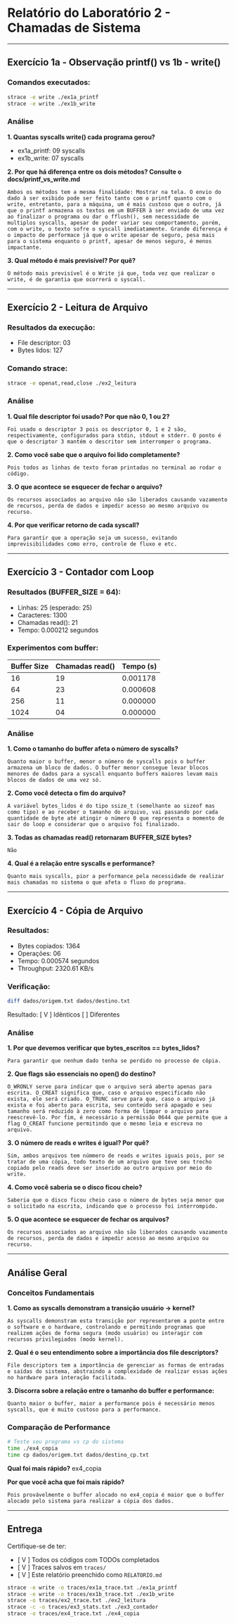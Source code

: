 # Relatório do Laboratório 2 - Chamadas de Sistema

---

## Exercício 1a - Observação printf() vs 1b - write()

### Comandos executados:
```bash
strace -e write ./ex1a_printf
strace -e write ./ex1b_write
```

### Análise

**1. Quantas syscalls write() cada programa gerou?**
- ex1a_printf: 09 syscalls
- ex1b_write: 07 syscalls

**2. Por que há diferença entre os dois métodos? Consulte o docs/printf_vs_write.md**

```
Ambos os métodos tem a mesma finalidade: Mostrar na tela. O envio do dado à ser exibido pode ser feito tanto com o printf quanto com o write, entretanto, para a máquina, um é mais custoso que o outro, já que o printf armazena os textos em um BUFFER à ser enviado de uma vez ao finalizar o programa ou dar o fflush(), sem necessidade de multiplos syscalls, apesar de poder variar seu comportamento, porém, com o write, o texto sofre o syscall imediatamente. Grande diferença é o impacto de performace já que o write apesar de seguro, pesa mais para o sistema enquanto o printf, apesar de menos seguro, é menos impactante. 
```

**3. Qual método é mais previsível? Por quê?**

```
O método mais previsível é o Write já que, toda vez que realizar o write, é de garantia que ocorrerá o syscall.
```

---

## Exercício 2 - Leitura de Arquivo

### Resultados da execução:
- File descriptor: 03
- Bytes lidos: 127

### Comando strace:
```bash
strace -e openat,read,close ./ex2_leitura
```

### Análise

**1. Qual file descriptor foi usado? Por que não 0, 1 ou 2?**

```
Foi usado o descriptor 3 pois os descriptor 0, 1 e 2 são, respectivamente, configurados para stdin, stdout e stderr. O ponto é que o descriptor 3 mantém o descritor sem interromper o programa.
```

**2. Como você sabe que o arquivo foi lido completamente?**

```
Pois todos as linhas de texto foram printadas no terminal ao rodar o código.
```

**3. O que acontece se esquecer de fechar o arquivo?**

```
Os recursos associados ao arquivo não são liberados causando vazamento de recursos, perda de dados e impedir acesso ao mesmo arquivo ou recurso.
```

**4. Por que verificar retorno de cada syscall?**

```
Para garantir que a operação seja um sucesso, evitando imprevisibilidades como erro, controle de fluxo e etc.
```

---

## Exercício 3 - Contador com Loop

### Resultados (BUFFER_SIZE = 64):
- Linhas: 25 (esperado: 25)
- Caracteres: 1300
- Chamadas read(): 21
- Tempo: 0.000212 segundos

### Experimentos com buffer:

| Buffer Size | Chamadas read() | Tempo (s) |
|-------------|-----------------|-----------|
| 16          |       19        | 0.001178  |
| 64          |       23        | 0.000608  |
| 256         |       11        | 0.000000  |
| 1024        |       04        | 0.000000  |

### Análise

**1. Como o tamanho do buffer afeta o número de syscalls?**

```
Quanto maior o buffer, menor o número de syscalls pois o buffer armazena um bloco de dados. O buffer menor consegue levar blocos menores de dados para a syscall enquanto buffers maiores levam mais blocos de dados de uma vez só.
```

**2. Como você detecta o fim do arquivo?**

```
A variável bytes_lidos é do tipo ssize_t (semelhante ao sizeof mas como tipo) e ao receber o tamanho do arquivo, vai passando por cada quantidade de byte até atingir o número 0 que representa o momento de sair do loop e considerar que o arquivo foi finalizado.
```

**3. Todas as chamadas read() retornaram BUFFER_SIZE bytes?**

```
Não
```

**4. Qual é a relação entre syscalls e performance?**

```
Quanto mais syscalls, pior a performance pela necessidade de realizar mais chamadas no sistema o que afeta o fluxo do programa.
```

---

## Exercício 4 - Cópia de Arquivo

### Resultados:
- Bytes copiados: 1364
- Operações: 06
- Tempo: 0.000574 segundos
- Throughput: 2320.61 KB/s

### Verificação:
```bash
diff dados/origem.txt dados/destino.txt
```
Resultado: [ V ] Idênticos [ ] Diferentes

### Análise

**1. Por que devemos verificar que bytes_escritos == bytes_lidos?**

```
Para garantir que nenhum dado tenha se perdido no processo de cópia.
```

**2. Que flags são essenciais no open() do destino?**

```
O_WRONLY serve para indicar que o arquivo será aberto apenas para escrita. O_CREAT significa que, caso o arquivo especificado não exista, ele será criado. O_TRUNC serve para que, caso o arquivo já exista e foi aberto para escrita, seu conteúdo será apagado e seu tamanho será reduzido à zero como forma de limpar o arquivo para reescrevê-lo. Por fim, é necessário a permissão 0644 que permite que a flag O_CREAT funcione permitindo que o mesmo leia e escreva no arquivo.
```

**3. O número de reads e writes é igual? Por quê?**

```
Sim, ambos arquivos tem númmero de reads e writes iguais pois, por se tratar de uma cópia, todo texto de um arquivo que teve seu trecho copiado pelo reads deve ser inserido ao outro arquivo por meio do write.
```

**4. Como você saberia se o disco ficou cheio?**

```
Saberia que o disco ficou cheio caso o número de bytes seja menor que o solicitado na escrita, indicando que o processo foi interrompido.
```

**5. O que acontece se esquecer de fechar os arquivos?**

```
Os recursos associados ao arquivo não são liberados causando vazamento de recursos, perda de dados e impedir acesso ao mesmo arquivo ou recurso.
```

---

## Análise Geral

### Conceitos Fundamentais

**1. Como as syscalls demonstram a transição usuário → kernel?**

```
As syscalls demonstram esta transição por representarem a ponte entre o software e o hardware, controlando e permitindo programas que realizem ações de forma segura (modo usuário) ou interagir com recursos privilegiados (modo kernel).
```

**2. Qual é o seu entendimento sobre a importância dos file descriptors?**

```
File descriptors tem a importância de gerenciar as formas de entradas e saídas do sistema, abstraindo a complexidade de realizar essas ações no hardware para interação facilitada.
```

**3. Discorra sobre a relação entre o tamanho do buffer e performance:**

```
Quanto maior o buffer, maior a performance pois é necessário menos syscalls, que é muito custoso para a performance.
```

### Comparação de Performance

```bash
# Teste seu programa vs cp do sistema
time ./ex4_copia
time cp dados/origem.txt dados/destino_cp.txt
```

**Qual foi mais rápido?** ex4_copia

**Por que você acha que foi mais rápido?**

```
Pois provávelmente o buffer alocado no ex4_copia é maior que o buffer alocado pelo sistema para realizar a cópia dos dados.
```

---

## Entrega

Certifique-se de ter:
- [ V ] Todos os códigos com TODOs completados
- [ V ] Traces salvos em `traces/`
- [ V ] Este relatório preenchido como `RELATORIO.md`

```bash
strace -e write -o traces/ex1a_trace.txt ./ex1a_printf
strace -e write -o traces/ex1b_trace.txt ./ex1b_write
strace -o traces/ex2_trace.txt ./ex2_leitura
strace -c -o traces/ex3_stats.txt ./ex3_contador
strace -o traces/ex4_trace.txt ./ex4_copia
```